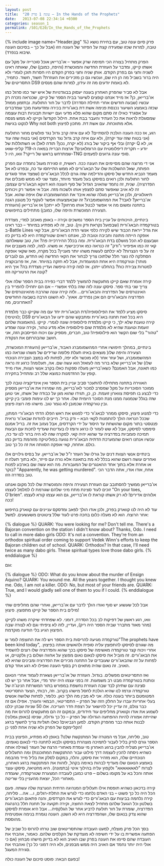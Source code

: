 ```yaml
---
layout: post
title:  "עונה 1 פרק 20 – In the Hands of the Prophets"
date:   2013-07-08 22:34:14 +0300
categories: season_1
permalink: /S01/E20/In_the_Hands_of_the_Prophets
---
```

{% include image name="Header.jpg" %}
פרק סיום עונה טוב, עם בחירת נושא טובה, למרות שכזו שמעידה קצת על הפיזור של העונה הזו (אבל על כך – בסיכום העונה שיבוא בנפרד).

הפרק מתחיל בצורה הכי תמימה שרק אפשר – או'ברייאן אוכל סוכרייה על מקל עם אשתו קייקו, ומדבר על העוזרת החדשה והמוכשרת (והיפה, כמובן) שלו, שאותה ראינו לשניה וחצי גם בפרק הקודם. אותן שניה וחצי בפרק הקודם היו חסרות תוכן לגמרי ולא היה ברור בשביל מה הן היו שם, ועכשיו גם כן מזכירים את העוזרת? חשוד, חשוד. כתמיד, התסריטים של DS9 לא באמת יודעים מה זה עידון, למרות שהם מנסים.

אבל לא סביר שהפרק האחרון בעונה יעסוק בבוגדנויות של איש ישר כמו סרגל כמו או'ברייאן, כן? אז מייד אנחנו קופצים לשיעור בבית הספר של קייקו, שכנראה נזכרה רק עכשיו (שבעה חודשים אחרי תחילת הסדרה) לדבר על חור התולעת. ובתזמון ממוזל שכזה באמצע השיעור נכנסת פנימה אשת דת באג'ורית בכירה ומזדעזעת מכך שמדברים על אסגרד כאילו זה סתם מקום שהוא פלא מדעי ועם יישויות תבוניות רבות עוצמה שמסוגלת לראות את כל העתיד והעבר בבת אחת. חילול הקודש! וקייקו לא ממש מנסה לנקוט בגישת Why not both אלא מתווכחת. עם אשת דת. מתכון לפיצוץ.

רגע, אז ככה העונה הולכת להסתיים? לא עם איזה קרב גדול נגד פולשים מחור התולעת (אני בטוח שזה עוד יקרה), ולא עם איזה קרב גדול נגד הקרדסים (אני בטוח שזה עוד יקרה) ובלי אף ביקור של בורג (לא יקרה, נכון? תודה לאל) או השתוללות של Q או, לא יודע – תקרית דיפלומטית עם הרומלאנים? ארצות הברית במאה ה-19? קליפ-שואו שמתרחש בראש של רייקר? וואו, היו ל-TNG סופי עונה גרועים לפעמים.

אני די מרוצה שהם מסיימים את העונה ככה. ראשית, זו סגירת מעגל נחמדה עם הפרק הפותח, שאל ההשלכות שלו על הבאג'ורים לא ממש התייחסו עד כה, ובפרט לא אל מעמד הנביא החדש של סיסקו והדילמה שזה גורם לכלל הבאג'ורים (שמצד אחד סוגדים לחור התולעת ולכן רואים בסיסקו בעל מעמד מיוחד, ומצד שני לא ממש סובלים את הפדרציה). שנית, זה נחמד שהאויב הגדול של סוף העונה הוא דווקא הבאג'ורים עצמם; זה לא אויב שאפשר סתם לפצפץ אותו ולשכוח מזה.
אבל אי אפשר רק ויכוחים תיאולוגיים, ולכן או'ברייאן מגלה שהוא איבד את המהשמומברג שלו איפה שהוא. אבל או'ברייאן? לאבד? את המהשמומברג? זה שבאמצעותו אפשר לעקוף כל מנגנון הגנה בתחנה ומשום מה אי אפשר לבטל אותו מרחוק? לא ייתכן! אז או'ברייאן (והעוזרת הצעירה המוכשרת והיפה שלו, כמובן) מתחילים בחיפושים.

בינתיים, הויכוחים על עניין בית הספר נמשכים וקירה – באופן מאכזב למדי, מצדדת בטורקמדה הבאג'ורית (שבפועל נקראת ודק ווין). טוב, זה לא מפתיע במיוחד – כבר ראינו ב-Battle Lines את גודל ייראת הכבוד שיש לקירה כלפי אנשי הדת הבאג'ורים, אבל קאי אופקה הייתה מתונה וחביבה וטובת לב, ואנחנו רואים שטורקמדה היא לא בדיוק כזו ושבעצם לא הכל מושלם בדת הבאג'ורית. ומה בכלל ההיררכייה פה? אה, טוב ששאלתם: קאי זה כמו אפיפיור ו"ודק" זה כנראה כמו ארכיבישוף. או משהו. למה, למה מעצבים את זה על פי הנצרות? לא יכלתם לעשות משהו יותר מעניין? בכל מקרה, מאז שקאי אופקה הסתלקה לה נוצר חלל שלתוכו צריך לבחור את הקאי החדשה (או החדש, גם לגברים מותר) וטורקמדה היא אחת המועמדות, אבל לא חזקה במיוחד. אה, אז פרובוקציה למטרות צבירת כוח? בהחלט ייתכן. אז למה קירה טיפשה ועדיין מצדדת בה? איך היא קונה את הרטוריקה הזו?

קירה אומרת שאם קייקו מתעקשת להמשיך ללמד דברי כפירה בבית הספר שלה אולי צריך שני בתי ספר. סיסקו עונה לזה שזה בלתי אפשרי – אם הם יתחילו להפריד בין האינטרסים של הפדרציה והבאג'ורים... ולזה קירה עונה שהרבה מהאינטרסים של הפדרציה והבאג'ורים הם אכן נפרדים. אאוץ'. לא השגנו הרבה בשבעה החודשים האחרונים, מה?

סיסקו מציע ללמד את הפילוסופיה/דת הבאג'ורית יחד עם מה שקייקו כבר מלמדת (לגיטימי; DS9 היא בכל זאת תחנה באג'ורית ומתבקש שהם ידעו על הבאג'ורים והאמונות שלהם). קירה טוענת שלא ילך, כי קייקו מלמדת פילוסופיה שונה לגמרי. קייקו זועמת וטוענת שהיא לא מלמדת שום פילוסופיה אלא מדע טהור, וקירה עונה שמדע "טהור" בלי שום הקשר הוא פילוסופיה! טוב, חברים, מספיק עם ויכוח הפייסבוק הזה, אני חושב שהבהרתם את הנקודה.

בינתיים, במהלך חיפושיו אחרי המהשמומברג האבוד, או'ברייאן (והעוזרת המוכשרת, הצעירה והיפה שלו( מוצאים באיזו תעלת פלזמה שרידים של משהו שנראה כמו המהשמומברג, ושל עוזר אחר (לא מוכשר ולא יפה, לפחות לא במצב הצבירה הנוכחי שלו) של או'ברייאן שלא ברור מה לעזאזל הוא עשה שם. אה, תעלומה! כרגע זה נראה כמו תאונה, אבל האמנם? כשאו'ברייאן מעלה ספקות כאלו בקרב אנשי הצוות, אודו מייד קופץ על ההזדמנות כמוצא שלל רב ומתחיל בחקירה.

האווירה בתחנה מתחילה להתעכר סביב עניין בית הספר ואין אינדיקציה טובה לכך ממוכר הסוכריות על מקל שמסרב למכור לאו'ברייאן, מה שמרגיז את או'ברייאן מספיק כדי לבצע בו תפיסת צווארון זועמת. כן, כן, תגידו שהוא מגן על כבודה של אשתו, אני טוען שזה בגלל שנמנעה ממנו מנת הסוכר היומית שלו. אחר כך יש לנו עימות פומבי בין קייקו ובין טורקמדה שכמובן לא נגמר טוב. מישהו פה רוצה פיצוץ.

כדי למנוע פיצוץ, סיסקו ממהר לבאג'ור כדי לפגוש את ראש הפלג הדתי הבאג'ורי המתון, שככל הנראה הולך להתמנות לקאי הבא – ודק בריל. חייבים להודות שבאג'ור נראית פנטסטי בתור מקום שהושחת עד היסוד על ידי הקרדסים, אבל נעזוב את זה.
בריל אמנם סימפטי לסיסקו, אבל לא שש לעזור לו כרגע ורומז לו בעדינות שעדיף לחכות עם הבעות תמיכה פומביות בפדרציה עד שהוא יהיה קאי. למקרה שזה לא היה ברור לנו עד כה, עכשיו אנחנו רואים שהמערכת הדתית הבאג'ורית נגועה בפוליטיקה מזוהמת בדיוק כמו כולם. אחחח, קאי אופקה הסוותה את זה כל כך טוב.

בינתיים אנשי הצוות דנים על גורלו של העוזר ז"ל של או'ברייאן. על בסיס גילויים אלו ואחרים עושה רושם שהוא בכלל לא מת בתאונה אלא נורה עם פייזר, ולא בתוך תעלה זו או אחרת אלא בתוך אחד ההאנגרים של המעבורות. מה הוא עשה שם בארבע לפנות בוקר? "Apparently, he was getting murdered". אחח, אודו אודו, אתה הדבר הכי טוב בסדרה הזו.

או'ברייאן ממשיך להסתובב עם העוזרת הצעירה והיפה והמוכשרת שלו לכל מקום ואנחנו זוכים לעוד סצינת מתח מיני שלהם שגורמת לו למלמל לעצמו "On your toes, O'brien". אלוהים אדירים! לא רק אשתו קוראת לו או'ברייאן, גם הוא עצמו קורא לעצמו ככה!

עוד לא היה לנו קווארק בפרק, ולכן אודו הולך לפאב ומדסקס עניינים עם קווארק בחיפוש אחר הרוצח. הוא לא מעלה כלום בחכה פרט לעוד שלל ציטוטים משעשעים. למשל:

{% dialogue %}
QUARK: You were looking for me? Don't tell me. There's a Bajoran convention on the station I didn't know about? Thanks, Odo. I need to call in more dabo girls 
ODO: It's not a convention. They're from an orthodox spiritual order coming to support Vedek Winn's efforts to keep the Bajoran children out of school. 
QUARK: Orthodox? In that case, I'll need twice as many dabo girls. These spiritual types love those dabo girls. 
{% enddialogue %}

וגם:

{% dialogue %}
ODO: What do you know about the murder of Ensign Aquino? 
QUARK: You wound me. All the years together. I thought you knew me. Odo, I am not a killer. 
ODO: No, but most of your friends are. 
QUARK: True, and I would gladly sell one of them to you if I could.
{% enddialogue %}

אבל לכל שעשוע יש סוף ואודו הולך לדבר עם או'ברייאן, ואחרי שהם מחליפים שתי מילים בית הספר של קייקו מתפוצץ. פיצוץ!

וואו, רגע ראשון של דפיקות לב בכל הסדרה, דומני. לא שפחדתי שיקרה משהו לקייקו (מהר מאוד מתברר שבית הספר היה ריק), ועדיין, לזה לא ציפיתי וגם לא לצורה שבה הפיצוץ הגיע בלי הודעה מוקדמת.

טורקמדה מגיעה להריסות בית הספר ויש לה את החוצפה לומר ש"The prophets have been kind today", מה שגורם לסיסקו להתפוצץ עליה סופית ולהאשים אותה בפיצוץ. אחרי ויכוח קצר טורקמדה מאשימה של סיסקו בכך שהוא והפדרציה שלו רוצים להשמיד את הבאג'ורים. זה מוביל את סיסקו לנאום נאום מפוצץ על אחווה ושלום בין גלקטיים, או לפחות על זה שהבאג'ורים שעובדים על התחנה מכירים את הפדרציה ומבינים שהיא לא האויב. זה נאום שהיה מתאים רק בסוף העונה ואפילו לא רגע אחד קודם.

ואז התסריטאים מפשלים. בגדול. העוזרת של או'ברייאן נשארת לעמוד אחרי הנאום ונותנת בטורקמדה מבט רב משמעות. זה בפני עצמו היה יותר מדי, אבל אחר כך יש לנו סצינה עם שתיהן לבד שבה העוזרת נחשפת במפורש בתור המשרתת הנינג'ה של טורקמדה ונרמז לנו שהיא הולכת לחסל מישהו בקרוב. וזה, רבותי, הצעד התסריטאי המטומטם ביותר בעונה כולה.
אני לא מבין מה הלך כאן. כלומר, לפחות שלושה אנשים בעלי אחריות עברו על החלק הזה של הפרק – התסריטאי, הבמאי והעורך. אפילו אם זה כבר צולם, זה עדיין יכל להישאר על רצפת חדר העריכה. אלו 50 שניות שבהן יכלנו לשמוע את אודו וקווארק מחליפים עוד חידודים, ובמקום זה הם מתעקשים להרוס את מה שהייתה אמורה להיות ההפתעה הגדולה של הפרק – כל כך גדולה, שניסו (באופן גמלוני) לבנות אותה כבר מהפרק הקודם. למען הנביאים! כאלו תגליות צריך לחשוף ברגע הקליימקס של הפרק ולא שניה אחת לפני כן!

טוב, סליחה, אבל מי המטרה של המתנקשת שלנו? באופן לא מפתיע, הפיצוץ בבית הספר גורם לודק בליל לעבור לתמיכה מוצהרת בסיסקו ולבוא לתחנה כדי לנאום נאומים. או'ברייאן מצליח להבין ברגע האחרון מי עומדת מאחורי הרצח של העוזר (שגילה אותה כשהיא ניסתה להכין לעצמה דרך מילוט עבור ההתנקשות המתוכננת) ומה התעלולים הנוכחיים שלה, הוא מזהיר את סיסקו, והלה, במקום לסלק את בליל מייד מהבמה באמצע הנאום שלו מעדיף לבהות באימה בקהל, לזהות את המתנקשת ברגע האחרון, לצרוח "לאאאאאאא" ולקפוץ עליה בהילוך איטי (בתמונה). היא מחטיאה, סיסקו עוצר אותה והכל בא על מקומו בשלום – פרט כמובן לעובדה המצערת שטורקמדה, שעמדה מאחורי הכל, יוצאת מהעניין בלי שריטה.

קירה בדכאון כשהיא תופסת אילו תעלולים המנהיגה הדתית הנערצת שלה עשתה. פעם הכל היה כל כך פשוט – בני האדם נלחמו כדי לגרש את התלת-רגלים, ו... אה... סליחה, קירה נלחמה בביצות עם הבאג'ורים כדי לגרש את הקרדסים, והנה פתאום הבאג'ורים בשלטון וכל הגועל שלהם מתחיל לצאת החוצה, וקירה תקועה על תחנת חלל בהנהגת הפדרציה, שומרת על חור תולעת לרביע אחר של הגלקסיה... אבל היא אומרת לסיסקו שהוא צדק בנאום שלו, ושהפדרציה היא לא השטן. העונה נגמרת בנימה אופטימית מהוססת.

בסך הכל פרק מוצלח, למעט העובדה שהתסריטאים שוב טרחו להרוס כל שביב של הפתעה אפשרית בו על ידי חשיפה לא מוצדקת של הקלפים שלהם. כאמור, אהבתי את העובדה שהם סיימו את העונה בפרק שבו האויב הוא לא בדיוק מישהו מבחוץ (אם כי אולי היה יותר נחמד אם האויב היה ממש מבפנים, ולא היה דמוני כל כך) ואהבתי את סגירת המעגל.

בפעם הבאה: פוסט סיכום של העונה כולה!
